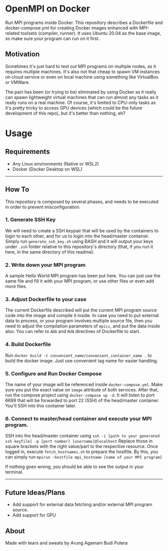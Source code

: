 # OpenMPI on Docker
Run MPI programs inside Docker.
This repository describes a Dockerfile and docker-compose.yml for creating Docker images enhanced with MPI-related toolsets (compiler, runner).
It uses Ubuntu 20.04 as the base image, so make sure your program can run on it first.

## Motivation
Sometimes it's just hard to test out MPI programs on multiple nodes, as it requires multiple machines. It's also not that cheap to spawn VM instances on cloud service or even on local machine using something like VirtualBox or VMWare.

The pain has been (or trying to be) eliminated by using Docker as it really can spawn lightweight virtual machines that can run almost any tasks as it really runs on a real machine. Of course, it's limited to CPU-only tasks as it's pretty tricky to access GPU devices (which could be the future development of this repo), but it's better than nothing, eh?


# Usage
## Requirements
- Any Linux environments (Native or WSL2)
- Docker (Docker Desktop on WSL)
***
## How To
This repository is composed by several phases, and needs to be executed in order to prevent misconfiguration.

### 1. Generate SSH Key
We will need to create a SSH keypair that will be used by the containers to login to each other, and for us to login into the head/master container.
Simply run `generate_ssh_key.sh` using BASH and it will output your keys under `.ssh` folder relative to this repository's directory (that, if you run it here, in the same directory of this readme).

### 2. Write down your MPI program
A sample Hello World MPI program has been put here. You can just use the same file and fill it with your MPI program, or use other files or even add more files.

### 3. Adjust Dockerfile to your case
The current Dockerfile described will put the current MPI program source code into the image and compile it inside. In case you need to put external data to process, or your program involves multiple source file, then you need to adjust the compilation parameters of `mpicc`, and put the data inside also.
You can refer to `ADD` and `RUN` directives of Dockerfile to start.

### 4. Build Dockerfile
Run `docker build -t convenient_name/convenient_container_name .` to build the docker image. Just use convenient tag name for easier handling.

### 5. Configure and Run Docker Compose
The name of your image will be referenced inside `docker-compose.yml`. Make sure you put the exact value on `image` attribute of both services. After that, run the compose project using `docker-compose up -d`. It will listen to port 6699 that will be forwarded to port 22 (SSH) of the head/master container. You'll SSH into this container later.

### 6. Connect to master/head container and execute your MPI program.
SSH into the head/master container using
`ssh -i [path to your generated ssh keyfile] -p [port number] [username]@localhost`
Replace those in square brackets with the right value/part to the respective resource. Once logged in, execute `fetch_hostnames.sh` to prepare the hostfile.
By this, you can simply run `mpirun -hostfile mpi_hostname [name of your MPI program]`

If nothing goes wrong, you should be able to see the output in your terminal.

***

## Future Ideas/Plans
- Add support for external data fetching and/or external MPI program source.
- Add support for GPU


## About
Made with tears and sweats by Arung Agamani Budi Putera